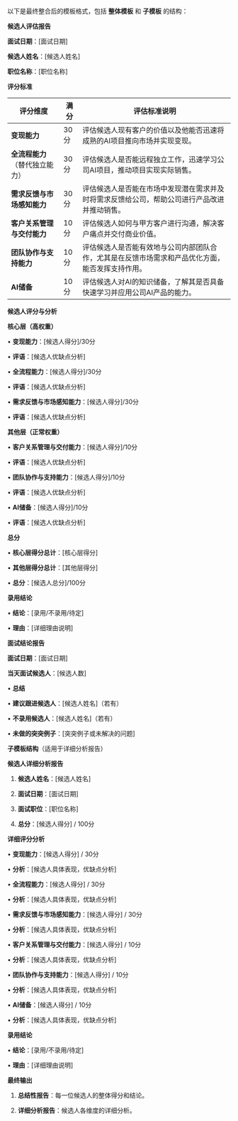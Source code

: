 

  
以下是最终整合后的模板格式，包括 **整体模板** 和 **子模板** 的结构：

**候选人评估报告**

  

**面试日期**：[面试日期]

**候选人姓名**：[候选人姓名]

**职位名称**：[职位名称]

**评分标准**

|**评分维度**|**满分**|**评估标准说明**|
|---|---|---|
|**变现能力**|30分|评估候选人现有客户的价值以及他能否迅速将成熟的AI项目推向市场并实现变现。|
|**全流程能力**（替代独立能力）|30分|评估候选人是否能远程独立工作，迅速学习公司AI项目，推动项目实现实际销售。|
|**需求反馈与市场感知能力**|30分|评估候选人是否能在市场中发现潜在需求并及时将需求反馈给公司，帮助公司进行产品改进并推动销售。|
|**客户关系管理与交付能力**|10分|评估候选人如何与甲方客户进行沟通，解决客户痛点并交付商业价值。|
|**团队协作与支持能力**|10分|评估候选人是否能有效地与公司内部团队合作，尤其是在反馈市场需求和产品优化方面，能否发挥支持作用。|
|**AI储备**|10分|评估候选人对AI的知识储备，了解其是否具备快速学习并应用公司AI产品的能力。|

**候选人评分与分析**

  

**核心层（高权重）**

• **变现能力**：[候选人得分]/30分

• **评语**：[候选人优缺点分析]

• **全流程能力**：[候选人得分]/30分

• **评语**：[候选人优缺点分析]

• **需求反馈与市场感知能力**：[候选人得分]/30分

• **评语**：[候选人优缺点分析]

  

**其他层（正常权重）**

• **客户关系管理与交付能力**：[候选人得分]/10分

• **评语**：[候选人优缺点分析]

• **团队协作与支持能力**：[候选人得分]/10分

• **评语**：[候选人优缺点分析]

• **AI储备**：[候选人得分]/10分

• **评语**：[候选人优缺点分析]

**总分**

• **核心层得分总计**：[核心层得分]

• **其他层得分总计**：[其他层得分]

• **总分**：[候选人总分]/100分

**录用结论**

• **结论**：[录用/不录用/待定]

• **理由**：[详细理由说明]

**面试结论报告**

  

**面试日期**：[面试日期]

**当天面试候选人**：[候选人数]

• **总结**

• **建议跟进候选人**：[候选人姓名]（若有）

• **不录用候选人**：[候选人姓名]（若有）

• **未做的突突例子**：[突突例子或未解决的问题]

**子模板结构**（适用于详细分析报告）

**候选人详细分析报告**

1. **候选人姓名**：[候选人姓名]

2. **面试日期**：[面试日期]

3. **面试职位**：[职位名称]

4. **总分**：[候选人得分] / 100分

  

**详细评分分析**

• **变现能力**：[候选人得分] / 30分

• **分析**：[候选人具体表现，优缺点分析]

• **全流程能力**：[候选人得分] / 30分

• **分析**：[候选人具体表现，优缺点分析]

• **需求反馈与市场感知能力**：[候选人得分] / 30分

• **分析**：[候选人具体表现，优缺点分析]

• **客户关系管理与交付能力**：[候选人得分] / 10分

• **分析**：[候选人具体表现，优缺点分析]

• **团队协作与支持能力**：[候选人得分] / 10分

• **分析**：[候选人具体表现，优缺点分析]

• **AI储备**：[候选人得分] / 10分

• **分析**：[候选人具体表现，优缺点分析]

**录用结论**

• **结论**：[录用/不录用/待定]

• **理由**：[详细理由说明]

**最终输出**

1. **总结性报告**：每一位候选人的整体得分和结论。

2. **详细分析报告**：候选人各维度的详细分析。

